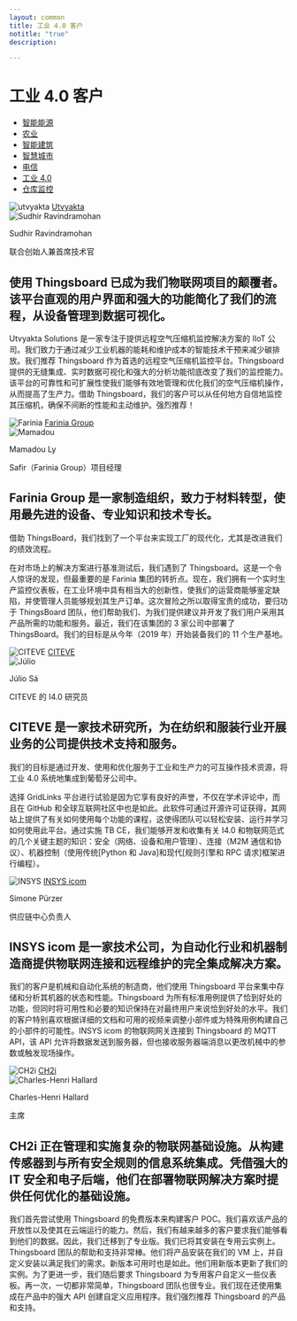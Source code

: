 ```yaml
---
layout: common
title: 工业 4.0 客户
notitle: "true"
description:

---
```


<h1 class="mainTitle industry-4">工业 4.0 客户</h1>

<nav class="customers-nav">
    <ul>
        <li>
            <a href="/industries/smart-energy/">智能能源</a>
        </li>
        <li>
            <a href="/industries/agriculture/">农业</a>
        </li>
        <li>
            <a href="/industries/smart-buildings/">智能建筑</a>
        </li>
        <li>
            <a href="/industries/smart-city/">智慧城市</a>
        </li>
        <li>
            <a href="/industries/telecom/">电信</a>
        </li>
        <li>
            <a href="/industries/industry40/" class="active">工业 4.0</a>
        </li>
        <li>
            <a href="/industries/warehouse-monitoring/">仓库监控</a>
        </li>
    </ul>
</nav>

<div class="customer-block">
    <div class="customer-company">
        <img class="customer-logo" src="/images/customers/utvyakta-logo.png" alt="utvyakta">
        <a class="outlink" href="https://utvyakta.com/" alt="Utvyakta"> Utvyakta </a>
    </div>
    <div class="customer-content">
        <div class="person-container">
            <img class="person-logo" src="/images/customers/sudhir-ravindramohan.png" alt="Sudhir Ravindramohan">
            <div class="person-title">
                <p class="person-name"> Sudhir Ravindramohan </p>
                <p class="person-position"> 联合创始人兼首席技术官 </p>
            </div>
        </div>
        <h2>
            使用 Thingsboard 已成为我们物联网项目的颠覆者。该平台直观的用户界面和强大的功能简化了我们的流程，从设备管理到数据可视化。
        </h2>
        <p>
            Utvyakta Solutions 是一家专注于提供远程空气压缩机监控解决方案的 IIoT 公司。我们致力于通过减少工业机器的能耗和维护成本的智能技术干预来减少碳排放。我们推荐 Thingsboard 作为首选的远程空气压缩机监控平台。Thingsboard 提供的无缝集成、实时数据可视化和强大的分析功能彻底改变了我们的监控能力。该平台的可靠性和可扩展性使我们能够有效地管理和优化我们的空气压缩机操作，从而提高了生产力。借助 Thingsboard，我们的客户可以从任何地方自信地监控其压缩机，确保不间断的性能和主动维护。强烈推荐！
        </p>
    </div>
</div>

<div class="customer-block">
    <div class="customer-company">
        <img class="customer-logo" src="/images/customers/Farinia.png" alt="Farinia">
        <a class="outlink" href="https://www.farinia.com/" alt="Farinia Group"> Farinia Group </a>
    </div>
    <div class="customer-content">
        <div class="person-container">
            <img class="person-logo" src="/images/customers/Mamadou.png" alt="Mamadou">
            <div class="person-title">
                <p class="person-name"> Mamadou Ly </p>
                <p class="person-position"> Safir（Farinia Group）项目经理 </p>
            </div>
        </div>
        <h2>
            Farinia Group 是一家制造组织，致力于材料转型，使用最先进的设备、专业知识和技术专长。
        </h2>
        <p>
            借助 ThingsBoard，我们找到了一个平台来实现工厂的现代化，尤其是改进我们的绩效流程。
        </p>
        <p>
            在对市场上的解决方案进行基准测试后，我们遇到了 Thingsboard。这是一个令人惊讶的发现，但最重要的是 Farinia 集团的转折点。现在，我们拥有一个实时生产监控仪表板，在工业环境中具有相当大的创新性，使我们的运营商能够鉴定缺陷，并使管理人员能够规划其生产订单。这次冒险之所以取得宝贵的成功，要归功于 ThingsBoard 团队，他们帮助我们、为我们提供建议并开发了我们用户采用其产品所需的功能和服务。最近，我们在该集团的 3 家公司中部署了 ThingsBoard。我们的目标是从今年（2019 年）开始装备我们的 11 个生产基地。
        </p>
    </div>
</div>

<div class="customer-block">
    <div class="customer-company">
        <img class="customer-logo" src="/images/customers/citeve.png" alt="CITEVE">
        <a class="outlink" href="https://www.citeve.pt/" alt="CITEVE"> CITEVE </a>
    </div>
    <div class="customer-content">
        <div class="person-container">
            <img class="person-logo" src="/images/customers/julio.jpg" alt="Júlio">
            <div class="person-title">
                <p class="person-name"> Júlio Sá </p>
                <p class="person-position"> CITEVE 的 I4.0 研究员 </p>
            </div>
        </div>
        <h2>
            CITEVE 是一家技术研究所，为在纺织和服装行业开展业务的公司提供技术支持和服务。
        </h2>
        <p>
            我们的目标是通过开发、使用和优化服务于工业和生产力的可互操作技术资源，将工业 4.0 系统地集成到葡萄牙公司中。
        </p>
        <p>
            选择 GridLinks 平台进行试验是因为它享有良好的声誉，不仅在学术评论中，而且在 GitHub 和全球互联网社区中也是如此。此软件可通过开源许可证获得，其网站上提供了有关如何使用每个功能的课程，这使得团队可以轻松安装、运行并学习如何使用此平台。通过实施 TB CE，我们能够开发和收集有关 I4.0 和物联网范式的几个关键主题的知识：安全（网络、设备和用户管理）、连接（M2M 通信和协议）、机器控制（使用传统[Python 和 Java]和现代[规则引擎和 RPC 请求]框架进行编程）。
        </p>
    </div>
</div>

<div class="customer-block">
    <div class="customer-company">
        <img class="customer-logo" src="/images/customers/insystec.jpg" alt="INSYS">
        <a class="outlink" href="https://www.insys-icom.com/" alt="INSYS icom"> INSYS icom </a>
    </div>
    <div class="customer-content">
        <div class="person-container">
            <div class="person-title">
                <p class="person-name"> Simone Pürzer </p>
                <p class="person-position"> 供应链中心负责人 </p>
            </div>
        </div>
        <h2>
            INSYS icom 是一家技术公司，为自动化行业和机器制造商提供物联网连接和远程维护的完全集成解决方案。
        </h2>
        <p>
            我们的客户是机械和自动化系统的制造商，他们使用 Thingsboard 平台来集中存储和分析其机器的状态和性能。Thingsboard 为所有标准用例提供了恰到好处的功能，但同时将可用性和必要的知识保持在对最终用户来说恰到好处的水平。我们的客户特别喜欢根据详细的文档和可用的视频来调整小部件或为特殊用例构建自己的小部件的可能性。INSYS icom 的物联网网关连接到 Thingsboard 的 MQTT API，该 API 允许将数据发送到服务器，但也接收服务器端消息以更改机械中的参数或触发现场操作。
        </p>
    </div>
</div>

<div class="customer-block">
    <div class="customer-company">
        <img class="customer-logo" src="/images/customers/ch2i.jpg" alt="CH2i">
        <a class="outlink" href="https://ch2i.eu/" alt="CH2i"> CH2i </a>
    </div>
    <div class="customer-content">
        <div class="person-container">
            <img class="person-logo" src="/images/customers/charles-henri.jpg" alt="Charles-Henri Hallard">
            <div class="person-title">
                <p class="person-name"> Charles-Henri Hallard </p>
                <p class="person-position"> 主席 </p>
            </div>
        </div>
        <h2>
            CH2i 正在管理和实施复杂的物联网基础设施。从构建传感器到与所有安全规则的信息系统集成。凭借强大的 IT 安全和电子后端，他们在部署物联网解决方案时提供任何优化的基础设施。
        </h2>
        <p>
            我们首先尝试使用 Thingsboard 的免费版本来构建客户 POC。我们喜欢该产品的开放性以及使其在云端运行的能力。然后，我们有越来越多的客户要求我们能够看到他们的数据。因此，我们迁移到了专业版。我们已将其安装在专用云实例上。Thingsboard 团队的帮助和支持非常棒。他们将产品安装在我们的 VM 上，并自定义安装以满足我们的需求。新版本可用时也是如此。他们用新版本更新了我们的实例。为了更进一步，我们随后要求 Thingsboard 为专用客户自定义一些仪表板。再一次，一切都非常简单，Thingsboard 团队也很专业。我们现在还使用集成在产品中的强大 API 创建自定义应用程序。我们强烈推荐 Thingsboard 的产品和支持。
        </p>
    </div>
</div>